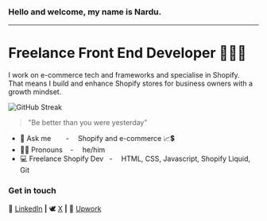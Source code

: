 ### Hello and welcome, my name is Nardu. 
---
# Freelance Front End Developer 👨🏽‍💻

I work on e-commerce tech and frameworks and specialise in Shopify. <br/>
That means I build and enhance Shopify stores for business owners with a growth mindset. <br/>


![GitHub Streak](http://github-readme-streak-stats.herokuapp.com?user=Dwerg01&theme=dark&border_radius=12&date_format=j%20M%5B%20Y%5D&fire=16EB21)

> "Be better than you were yesterday"

- 💬 Ask me  &nbsp; &emsp; - &emsp;Shopify and e-commerce 📈💲
- 🤵🏽 Pronouns &nbsp;&nbsp; - &emsp;he/him
- 💻 Freelance Shopify Dev &nbsp; - &emsp;HTML, CSS, Javascript, Shopify Liquid, Git


<h3 align="left">Get in touch</h3>


👔 [LinkedIn](https://www.linkedin.com/in/nardu-malherbe-6016b615) **|**
🕊 [X](https://twitter.com/NarduInfo) **|**
📗 [Upwork](https://www.upwork.com/freelancers/~01c23fdd04f98a12ed)
